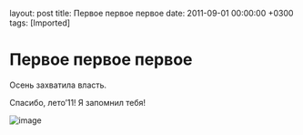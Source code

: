 layout: post
title: Первое первое первое
date: 2011-09-01 00:00:00 +0300
tags: [Imported]
# Первое первое первое

Осень захватила власть.

Спасибо, лето’11! Я запомнил тебя!

![image](http://media.tumblr.com/tumblr_lqupgcpSsK1qfp23s.jpg)